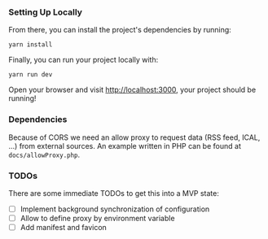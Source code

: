 ### Setting Up Locally

From there, you can install the project's dependencies by running:

```shell
yarn install
```

Finally, you can run your project locally with:

```shell
yarn run dev
```

Open your browser and visit <http://localhost:3000>, your project should be running!

### Dependencies

Because of CORS we need an allow proxy to request data (RSS feed, ICAL, …) from
external sources. An example written in PHP can be found at
`docs/allowProxy.php`.

### TODOs

There are some immediate TODOs to get this into a MVP state:

- [ ] Implement background synchronization of configuration
- [ ] Allow to define proxy by environment variable
- [ ] Add manifest and favicon
